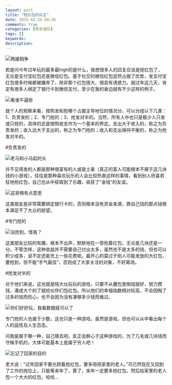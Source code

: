 ```yaml
---
layout: post
title: "抢红包的众生"
date: 2015-02-26 00:26
comments: true
categories: [茶余酒后]
tags: []
keywords: 
description: 
---
```

![两雄相争](http://www.shundecity.com/uploads/allimg/2015/02/04/49931423009749.jpg)

若是问今年过年玩的最多最high的是什么，我想很多人的回复应该是抢红包了，无论是支付宝红包还是微信红包。基于社交的微信红包显然占据了优势，发支付宝红包很多时候都被嫌弃了，除非那个红包很大、很具有诱惑力。就过年这几天，肯定有很多人绑定了银行卡到微信支付，至少在我的身边就有不少这样的例子。

<!--more-->
![看谁牛逼些](http://www.huchuan6.com/uploads/allimg/150205/1F2312634-6.jpg)

就个人的观察来看，按照发和抢哪个占据主导地位的情况分，可以分成以下几类：1、负责发的；2、专门抢的；3、抢发对半的。当然，所有人中也只是极少人只发或只抢的，具体的还是按照收支作为一个基本的界定。支出大于收入的，称之为负责发的；收入远大于支出的，称之为专门抢的；收入和支出保持平衡的，称之为抢发对半的。


#负责发的

![老马和小马起的头](http://img.ibtimes.com.cn/data/images/full/2015/02/03/45632.jpg)

并不见得发的人都是那种很富有的人或是土豪（真正的富人可能根本不屑于这几块钱的小游戏），往往是那种喜欢玩乐的人会比较热衷这样的事情，看到别人欣喜若狂地抢红包，自己也从中获取到了乐趣，收获了“金钱”的友谊。

![这哥俩有点意思](http://www.guannews.com/uploads/allimg/150213/2-1502131611355P.png)

这类朋友是非常需要绑定银行卡的，否则根本没有资金来源，靠自己钱的那点钱根本满足不了大众的欲望。


#专门抢的

![没抢到，怪我？](http://images.huxiu.com/article/cover/201502/13/113607547880.jpg)

这类朋友比较的有趣，根本不出声，默默地在一旁抢着红包，无论是几块还是一分。不管怎样，这种收益并不需要自己付出太多，虽然也不是太多的钱，但也可以积少成多，说不定还能充上一些花费呢。最开心的莫过于别人可能发放的大红包，要抢到，但不能“手气最佳”，否则成了大家关注的对象，不好离场。


#抢发对半的

对于他们来说，这也就是陪大伙玩玩的游戏，只要不从腰包里掏钱就好，努力攒钱，凑成大个的了就给伙伴们包红包。所以他们的幸福指数相对较高，不会因掏了过多的钱而伤心，也不会因为没有凑够多少钱而难过。

![你们好好玩，我看数据就可以了](http://pic.pedaily.cn/201502/20150206130068296829.png)

专门抢的人也属于少数，这也只是一种游戏，虽然是游戏，但也可以从中看出每个人的品性及人生百态。

问我是属于哪一种，自己猜去吧。反正会醉心于这种游戏的，为了几毛或几块钱而守候手机的，大体可能基本上是属于穷人吧！

![忘记了回家的目的](http://7mnpep.com2.z0.glb.clouddn.com/uploads/image/file/51/23/512312272153dc4c6e80aef7b8fe1007.jpg)

老大说：“过年回家不要光顾着抢红包，要多陪陪家里的老人。”可已然现在又回到了工作的岗位上，只能等来年了，算了，来年一定要多抢红包，然后给家里的老人包一个大大的红包，哈哈...